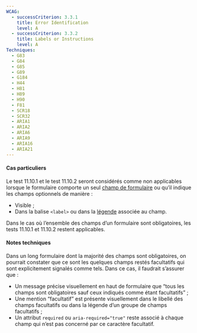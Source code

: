 ```yaml
---
WCAG:
  - successCriterion: 3.3.1
    title: Error Identification
    level: A
  - successCriterion: 3.3.2
    title: Labels or Instructions
    level: A
Techniques:
  - G83
  - G84
  - G85
  - G89
  - G184
  - H44
  - H81
  - H89
  - H90
  - F81
  - SCR18
  - SCR32
  - ARIA1
  - ARIA2
  - ARIA6
  - ARIA9
  - ARIA16
  - ARIA21
---
```


#### Cas particuliers

Le test 11.10.1 et le test 11.10.2 seront considérés comme non applicables lorsque le formulaire comporte un seul [champ de formulaire](#champ-de-saisie-de-formulaire) ou qu’il indique les champs optionnels de manière :

- Visible ;
- Dans la balise `<label>` ou dans la [légende](#legende) associée au champ.

Dans le cas où l’ensemble des champs d’un formulaire sont obligatoires, les tests 11.10.1 et 11.10.2 restent applicables.

#### Notes techniques

Dans un long formulaire dont la majorité des champs sont obligatoires, on pourrait constater que ce sont les quelques champs restés facultatifs qui sont explicitement signalés comme tels. Dans ce cas, il faudrait s’assurer que :

- Un message précise visuellement en haut de formulaire que “tous les champs sont obligatoires sauf ceux indiqués comme étant facultatifs” ;
- Une mention “facultatif” est présente visuellement dans le libellé des champs facultatifs ou dans la légende d’un groupe de champs facultatifs ;
- Un attribut `required` ou `aria-required="true"` reste associé à chaque champ qui n’est pas concerné par ce caractère facultatif.
